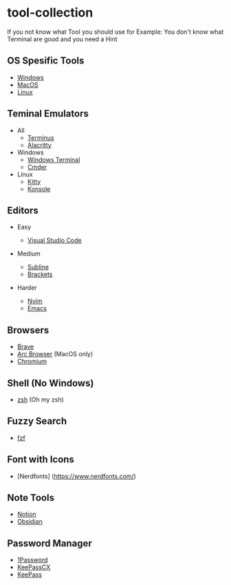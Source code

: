 # tool-collection
If you not know what Tool you should use for Example: You don't know what Terminal are good and you need a Hint

## OS Spesific Tools
- [Windows]()
- [MacOS]()
- [Linux]()

## Teminal Emulators
- All
  - [Terminus](https://termius.com/)
  - [Alacritty](https://alacritty.org/)
- Windows
  - [Windows Terminal](https://apps.microsoft.com/detail/9N0DX20HK701?hl=en-US&gl=US)
  - [Cmder](https://cmder.app/)
- Linux
  - [Kitty](https://sw.kovidgoyal.net/kitty/)
  - [Konsole](https://konsole.kde.org/)
    
## Editors
- Easy
  - [Visual Studio Code](https://code.visualstudio.com/)

- Medium
  - [Subline](https://www.sublimetext.com/)
  - [Brackets](https://brackets.io/)

- Harder
  - [Nvim]()
  - [Emacs](https://www.gnu.org/software/emacs/)

## Browsers
- [Brave](https://brave.com/de/)
- [Arc Browser](https://arc.net/) (MacOS only)
- [Chromium](https://www.chromium.org/getting-involved/download-chromium/)
  
## Shell (No Windows)
- [zsh](https://ohmyz.sh/) (Oh my zsh)

## Fuzzy Search
- [fzf](https://github.com/junegunn/fzf)

## Font with Icons
- [Nerdfonts] (https://www.nerdfonts.com/)

## Note Tools
- [Notion](https://www.notion.so/)
- [Obsidian](https://obsidian.md/)

## Password Manager
- [1Password](https://1password.com/)
- [KeePassCX](https://keepassxc.org/)
- [KeePass](https://keepass.info/)
